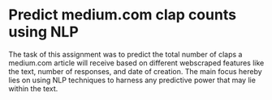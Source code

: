 # Predict medium.com clap counts using NLP
The task of this assignment was to predict the total number of claps a medium.com article will receive based on different webscraped features like the text, number of responses, and date of creation. The main focus hereby lies on using NLP techniques to harness any predictive power that may lie within the text.
